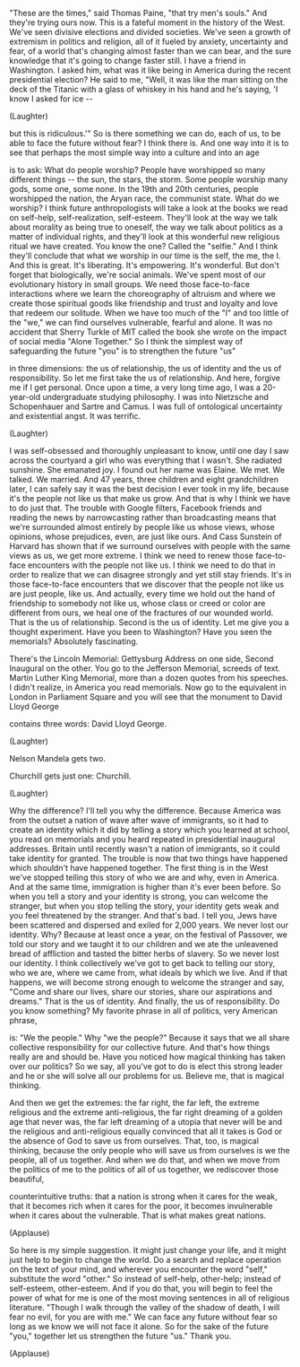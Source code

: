 
&quot;These are the times,&quot;
said Thomas Paine,
&quot;that try men&#39;s souls.&quot;
And they&#39;re trying ours now.
This is a fateful moment
in the history of the West.
We&#39;ve seen divisive elections
and divided societies.
We&#39;ve seen a growth of extremism
in politics and religion,
all of it fueled by anxiety,
uncertainty and fear,
of a world that&#39;s changing
almost faster than we can bear,
and the sure knowledge
that it&#39;s going to change faster still.
I have a friend in Washington.
I asked him, what was it like
being in America
during the recent presidential election?
He said to me, &quot;Well,
it was like the man
sitting on the deck of the Titanic
with a glass of whiskey in his hand
and he&#39;s saying,
&#39;I know I asked for ice --

(Laughter)

but this is ridiculous.&#39;&quot;
So is there something we can do,
each of us,
to be able to face
the future without fear?
I think there is.
And one way into it is to see
that perhaps the most simple way
into a culture and into an age

is to ask: What do people worship?
People have worshipped
so many different things --
the sun, the stars, the storm.
Some people worship many gods,
some one, some none.
In the 19th and 20th centuries,
people worshipped the nation,
the Aryan race, the communist state.
What do we worship?
I think future anthropologists
will take a look at the books we read
on self-help, self-realization,
self-esteem.
They&#39;ll look at the way
we talk about morality
as being true to oneself,
the way we talk about politics
as a matter of individual rights,
and they&#39;ll look at this wonderful
new religious ritual we have created.
You know the one?
Called the &quot;selfie.&quot;
And I think they&#39;ll conclude
that what we worship in our time
is the self, the me, the I.
And this is great.
It&#39;s liberating.
It&#39;s empowering. It&#39;s wonderful.
But don&#39;t forget that biologically,
we&#39;re social animals.
We&#39;ve spent most
of our evolutionary history
in small groups.
We need those face-to-face interactions
where we learn
the choreography of altruism
and where we create those spiritual goods
like friendship and trust
and loyalty and love
that redeem our solitude.
When we have too much of the &quot;I&quot;
and too little of the &quot;we,&quot;
we can find ourselves vulnerable,
fearful and alone.
It was no accident
that Sherry Turkle of MIT
called the book she wrote
on the impact of social media
&quot;Alone Together.&quot;
So I think the simplest way
of safeguarding the future &quot;you&quot;
is to strengthen the future &quot;us&quot;

in three dimensions:
the us of relationship,
the us of identity
and the us of responsibility.
So let me first
take the us of relationship.
And here, forgive me if I get personal.
Once upon a time,
a very long time ago,
I was a 20-year-old undergraduate
studying philosophy.
I was into Nietzsche and Schopenhauer
and Sartre and Camus.
I was full of ontological uncertainty
and existential angst.
It was terrific.

(Laughter)

I was self-obsessed
and thoroughly unpleasant to know,
until one day I saw
across the courtyard
a girl
who was everything that I wasn&#39;t.
She radiated sunshine.
She emanated joy.
I found out her name was Elaine.
We met. We talked.
We married.
And 47 years, three children
and eight grandchildren later,
I can safely say
it was the best decision
I ever took in my life,
because it&#39;s the people not like us
that make us grow.
And that is why I think
we have to do just that.
The trouble with Google filters,
Facebook friends
and reading the news by narrowcasting
rather than broadcasting
means that we&#39;re surrounded
almost entirely by people like us
whose views, whose opinions,
whose prejudices, even,
are just like ours.
And Cass Sunstein of Harvard has shown
that if we surround ourselves
with people with the same views as us,
we get more extreme.
I think we need to renew
those face-to-face encounters
with the people not like us.
I think we need to do that
in order to realize
that we can disagree strongly
and yet still stay friends.
It&#39;s in those face-to-face encounters
that we discover
that the people not like us
are just people, like us.
And actually, every time
we hold out the hand of friendship
to somebody not like us,
whose class or creed
or color are different from ours,
we heal
one of the fractures
of our wounded world.
That is the us of relationship.
Second is the us of identity.
Let me give you a thought experiment.
Have you been to Washington?
Have you seen the memorials?
Absolutely fascinating.

There&#39;s the Lincoln Memorial:
Gettysburg Address on one side,
Second Inaugural on the other.
You go to the Jefferson Memorial,
screeds of text.
Martin Luther King Memorial,
more than a dozen quotes
from his speeches.
I didn&#39;t realize,
in America you read memorials.
Now go to the equivalent
in London in Parliament Square
and you will see that the monument
to David Lloyd George

contains three words:
David Lloyd George.

(Laughter)

Nelson Mandela gets two.

Churchill gets just one:
Churchill.

(Laughter)

Why the difference?
I&#39;ll tell you why the difference.
Because America was from the outset
a nation of wave after wave of immigrants,
so it had to create an identity
which it did by telling a story
which you learned at school,
you read on memorials
and you heard repeated
in presidential inaugural addresses.
Britain until recently
wasn&#39;t a nation of immigrants,
so it could take identity for granted.
The trouble is now
that two things have happened
which shouldn&#39;t have happened together.
The first thing is in the West
we&#39;ve stopped telling this story
of who we are and why,
even in America.
And at the same time,
immigration is higher
than it&#39;s ever been before.
So when you tell a story
and your identity is strong,
you can welcome the stranger,
but when you stop telling the story,
your identity gets weak
and you feel threatened by the stranger.
And that&#39;s bad.
I tell you, Jews have been scattered
and dispersed and exiled for 2,000 years.
We never lost our identity.
Why? Because at least once a year,
on the festival of Passover,
we told our story
and we taught it to our children
and we ate the unleavened
bread of affliction
and tasted the bitter herbs of slavery.
So we never lost our identity.
I think collectively
we&#39;ve got to get back
to telling our story,
who we are, where we came from,
what ideals by which we live.
And if that happens,
we will become strong enough
to welcome the stranger and say,
&quot;Come and share our lives,
share our stories,
share our aspirations and dreams.&quot;
That is the us of identity.
And finally, the us of responsibility.
Do you know something?
My favorite phrase in all of politics,
very American phrase,

is: &quot;We the people.&quot;
Why &quot;we the people?&quot;
Because it says that we all
share collective responsibility
for our collective future.
And that&#39;s how things
really are and should be.
Have you noticed how magical thinking
has taken over our politics?
So we say, all you&#39;ve got to do
is elect this strong leader
and he or she will solve
all our problems for us.
Believe me, that is magical thinking.

And then we get the extremes:
the far right, the far left,
the extreme religious
and the extreme anti-religious,
the far right dreaming
of a golden age that never was,
the far left dreaming
of a utopia that never will be
and the religious and anti-religious
equally convinced
that all it takes is God
or the absence of God
to save us from ourselves.
That, too, is magical thinking,
because the only people
who will save us from ourselves
is we the people,
all of us together.
And when we do that,
and when we move from the politics of me
to the politics of all of us together,
we rediscover those beautiful,

counterintuitive truths:
that a nation is strong
when it cares for the weak,
that it becomes rich
when it cares for the poor,
it becomes invulnerable
when it cares about the vulnerable.
That is what makes great nations.

(Applause)

So here is my simple suggestion.
It might just change your life,
and it might just help
to begin to change the world.
Do a search and replace operation
on the text of your mind,
and wherever you encounter
the word &quot;self,&quot;
substitute the word &quot;other.&quot;
So instead of self-help, other-help;
instead of self-esteem, other-esteem.
And if you do that,
you will begin to feel the power
of what for me is one
of the most moving sentences
in all of religious literature.
&quot;Though I walk through the valley
of the shadow of death,
I will fear no evil,
for you are with me.&quot;
We can face any future without fear
so long as we know
we will not face it alone.
So for the sake of the future &quot;you,&quot;
together let us strengthen
the future &quot;us.&quot;
Thank you.

(Applause)

